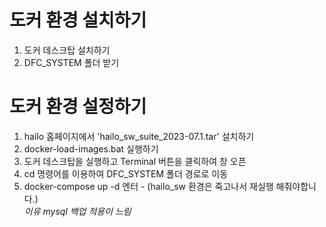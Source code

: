 # 도커 환경 설치하기
1. 도커 데스크탑 설치하기
2. DFC_SYSTEM 폴더 받기

# 도커 환경 설정하기
1. hailo 홈페이지에서 'hailo_sw_suite_2023-07.1.tar' 설치하기
2. docker-load-images.bat 실행하기
3. 도커 데스크탑을 실행하고 Terminal 버튼을 클릭하여 창 오픈
4. cd 명령어를 이용하여 DFC_SYSTEM 폴더 경로로 이동
5. docker-compose up -d 엔터 - (hailo_sw 환경은 죽고나서 재실행 해줘야합니다.)<br> *이유 mysql 백업 적용이 느림*